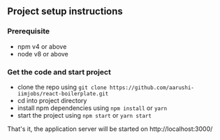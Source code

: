 
## Project setup instructions

### Prerequisite
- npm v4 or above
- node v8 or above


### Get the code and start project
- clone the repo using `git clone https://github.com/aarushi-iimjobs/react-boilerplate.git`
- cd into project directory
- install npm dependencies using `npm install` or `yarn`
- start the project using `npm start` or `yarn start`

That's it, the application server will be started on http://localhost:3000/
